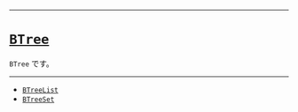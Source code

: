 _____

# [`BTree`](https://github.com/titan-23/Library_py/blob/main/DataStructures/BTree)

`BTree` です。

_____

- [`BTreeList`](./BTreeList.md)
- [`BTreeSet`](./BTreeSet.md)


